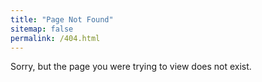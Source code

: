 ```yaml
---
title: "Page Not Found"
sitemap: false
permalink: /404.html
---
```


Sorry, but the page you were trying to view does not exist.

<script>
  var url = location.href;
  if(url.substr(url.length - 1) === '/') {
    window.location = url.substr(0, url.length - 1);
  }
</script>
